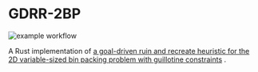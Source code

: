 # GDRR-2BP
![example workflow](https://github.com/JeroenGar/gdrr-2bp/actions/workflows/rust.yml/badge.svg)

A Rust implementation
of [a goal-driven ruin and recreate heuristic for the 2D variable-sized bin packing problem with guillotine constraints]( https://www.sciencedirect.com/science/article/abs/pii/S0377221721009826)
. 
